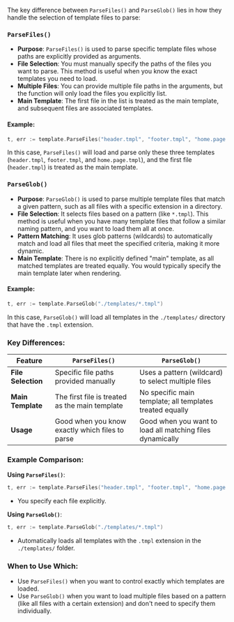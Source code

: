 The key difference between `ParseFiles()` and `ParseGlob()` lies in how they handle the selection of template files to parse:

### **`ParseFiles()`**
- **Purpose**: `ParseFiles()` is used to parse specific template files whose paths are explicitly provided as arguments.
- **File Selection**: You must manually specify the paths of the files you want to parse. This method is useful when you know the exact templates you need to load.
- **Multiple Files**: You can provide multiple file paths in the arguments, but the function will only load the files you explicitly list.
- **Main Template**: The first file in the list is treated as the main template, and subsequent files are associated templates.

#### Example:
```go
t, err := template.ParseFiles("header.tmpl", "footer.tmpl", "home.page.tmpl")
```
In this case, `ParseFiles()` will load and parse only these three templates (`header.tmpl`, `footer.tmpl`, and `home.page.tmpl`), and the first file (`header.tmpl`) is treated as the main template.

### **`ParseGlob()`**
- **Purpose**: `ParseGlob()` is used to parse multiple template files that match a given pattern, such as all files with a specific extension in a directory.
- **File Selection**: It selects files based on a pattern (like `*.tmpl`). This method is useful when you have many template files that follow a similar naming pattern, and you want to load them all at once.
- **Pattern Matching**: It uses glob patterns (wildcards) to automatically match and load all files that meet the specified criteria, making it more dynamic.
- **Main Template**: There is no explicitly defined "main" template, as all matched templates are treated equally. You would typically specify the main template later when rendering.

#### Example:
```go
t, err := template.ParseGlob("./templates/*.tmpl")
```
In this case, `ParseGlob()` will load all templates in the `./templates/` directory that have the `.tmpl` extension.

### **Key Differences**:
| Feature           | `ParseFiles()`                                  | `ParseGlob()`                                      |
|-------------------|-------------------------------------------------|---------------------------------------------------|
| **File Selection** | Specific file paths provided manually           | Uses a pattern (wildcard) to select multiple files |
| **Main Template**  | The first file is treated as the main template  | No specific main template; all templates treated equally |
| **Usage**          | Good when you know exactly which files to parse | Good when you want to load all matching files dynamically |

### **Example Comparison**:

**Using `ParseFiles()`**:
```go
t, err := template.ParseFiles("header.tmpl", "footer.tmpl", "home.page.tmpl")
```
- You specify each file explicitly.

**Using `ParseGlob()`**:
```go
t, err := template.ParseGlob("./templates/*.tmpl")
```
- Automatically loads all templates with the `.tmpl` extension in the `./templates/` folder.

### **When to Use Which**:
- Use `ParseFiles()` when you want to control exactly which templates are loaded.
- Use `ParseGlob()` when you want to load multiple files based on a pattern (like all files with a certain extension) and don't need to specify them individually.